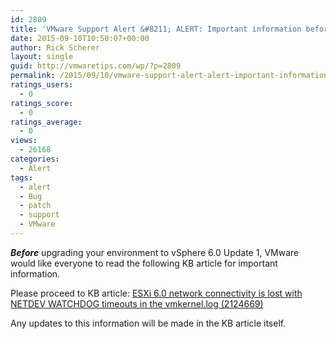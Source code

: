 ```yaml
---
id: 2809
title: 'VMware Support Alert &#8211; ALERT: Important information before upgrading to vSphere 6.0 Update 1'
date: 2015-09-10T10:50:07+00:00
author: Rick Scherer
layout: single
guid: http://vmwaretips.com/wp/?p=2809
permalink: /2015/09/10/vmware-support-alert-alert-important-information-before-upgrading-to-vsphere-6-0-update-1/
ratings_users:
  - 0
ratings_score:
  - 0
ratings_average:
  - 0
views:
  - 26168
categories:
  - Alert
tags:
  - alert
  - Bug
  - patch
  - support
  - VMware
---
```

_**Before**_ upgrading your environment to vSphere 6.0 Update 1, VMware would like everyone to read the following KB article for important information.

Please proceed to KB article: <a href="http://vmw.re/1KGVy3m" target="_blank">ESXi 6.0 network connectivity is lost with NETDEV WATCHDOG timeouts in the vmkernel.log (2124669)</a>

Any updates to this information will be made in the KB article itself.